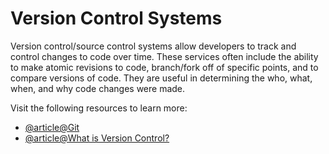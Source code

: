 # Version Control Systems

Version control/source control systems allow developers to track and control changes to code over time. These services often include the ability to make atomic revisions to code, branch/fork off of specific points, and to compare versions of code. They are useful in determining the who, what, when, and why code changes were made.

Visit the following resources to learn more:

- [@article@Git](https://git-scm.com/)
- [@article@What is Version Control?](https://www.atlassian.com/git/tutorials/what-is-version-control)
